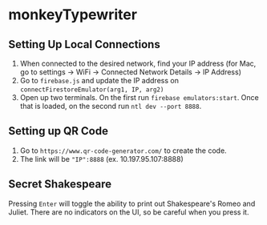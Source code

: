 # monkeyTypewriter

## Setting Up Local Connections

1. When connected to the desired network, find your IP address (for Mac, go to settings -> WiFi -> Connected Network Details -> IP Address)
2. Go to `firebase.js` and update the IP address on `connectFirestoreEmulator(arg1, IP, arg2)`
3. Open up two terminals. On the first run `firebase emulators:start`. Once that is loaded, on the second run `ntl dev --port 8888`.

## Setting up QR Code

1. Go to `https://www.qr-code-generator.com/` to create the code.
2. The link will be `"IP":8888` (ex. 10.197.95.107:8888)

## Secret Shakespeare

Pressing `Enter` will toggle the ability to print out Shakespeare's Romeo and Juliet. There are no indicators on the UI, so be careful when you press it.  
